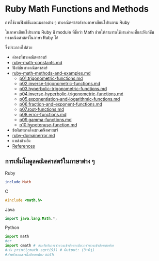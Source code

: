# Ruby Math Functions and Methods

การใช้งานฟังก์ชันและเมธอดต่าง ๆ ทางคณิตศาสตร์ของภาษาเขียนโปรแกรม Ruby

ในภาษาเขียนโปรแกรม Ruby มี module ที่ชื่อว่า Math ช่วยให้สามารถใช้งานค่าคงที่และฟังก์ชันทางคณิตศาสตร์ในภาษา Ruby ได้

ซึ่งประกอบไปด้วย

* ค่าคงที่ทางคณิตศาสตร์
* [ruby-math-constants.md](ruby-math-constants.md "mention")
* ฟังก์ชันทางคณิตศาสตร์
* [ruby-math-methods-and-examples.md](ruby-math-methods-and-examples.md "mention")
  * [p01.trigonometric-functions.md](ruby-math-methods-and-example/p01.trigonometric-functions.md "mention")
  * [p02.inverse-trigonometric-functions.md](ruby-math-methods-and-example/p02.inverse-trigonometric-functions.md "mention")
  * [p03.hyperbolic-trigonometric-functions.md](ruby-math-methods-and-example/p03.hyperbolic-trigonometric-functions.md "mention")
  * [p04.inverse-hyperbolic-trigonometric-functions.md](ruby-math-methods-and-example/p04.inverse-hyperbolic-trigonometric-functions.md "mention")
  * [p05.exponentiation-and-logarithmic-functions.md](ruby-math-methods-and-example/p05.exponentiation-and-logarithmic-functions.md "mention")
  * [p06.fraction-and-exponent-functions.md](ruby-math-methods-and-example/p06.fraction-and-exponent-functions.md "mention")
  * [p07.root-functions.md](ruby-math-methods-and-example/p07.root-functions.md "mention")
  * [p08.error-functions.md](ruby-math-methods-and-example/p08.error-functions.md "mention")
  * [p09.gamma-functions.md](ruby-math-methods-and-example/p09.gamma-functions.md "mention")
  * [p10.hypotenuse-function.md](ruby-math-methods-and-example/p10.hypotenuse-function.md "mention")
* ข้อผิดพลาดโดเมนคณิตศาสตร์
* [ruby-domainerror.md](ruby-domainerror.md "mention")
* แหล่งอ้างอิง
* [References](references.md)
## การเพิ่มโมดูลคณิตศาสตร์ในภาษาต่าง ๆ

Ruby

```ruby
include Math
```

C

```c
#include <math.h>
```

Java

```java
import java.lang.Math.*;
```

Python

```python
import math
#or
import cmath # สำหรับจัดการจำนวนเชิงซ้อนจะมีบวกจำนวนเชิงซ้อนต่อท้าย 
#เช่น print(cmath.sqrt(9)) # Output: (3+0j)
#สำหรับเอกสารนี้อธิบายเพียง math
```
